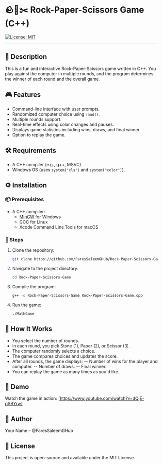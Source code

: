 # 🪨📄✂️ Rock-Paper-Scissors Game (C++)
[![License: MIT](https://img.shields.io/badge/License-MIT-yellow.svg)](LICENSE)

---

## 📄 Description
This is a fun and interactive Rock-Paper-Scissors game written in C++. You play against the computer in multiple rounds, and the program determines the winner of each round and the overall game.

## 🎮 Features
- Command-line interface with user prompts.
- Randomized computer choice using `rand()`.
- Multiple rounds support.
- Real-time effects using color changes and pauses.
- Displays game statistics including wins, draws, and final winner.
- Option to replay the game.

## 🛠️ Requirements
- A C++ compiler (e.g., g++, MSVC).
- Windows OS (uses `system("cls")` and `system("color")`).

## ⚙️ Installation
### 📦 Prerequisites
- A C++ compiler:
  - [MinGW](http://www.mingw.org/) for Windows
  - GCC for Linux
  - Xcode Command Line Tools for macOS

### 🧭 Steps
1. Clone the repository:
   ```bash
   git clone https://github.com/FaresSaleemGHub/Rock-Paper-Scissors-Game.git
   
2. Navigate to the project directory:
   ```bash
   cd Rock-Paper-Scissors-Game
3. Compile the program:
   ```bash
   g++ -o Rock-Paper-Scissors-Game Rock-Paper-Scissors-Game.cpp
4. Run the game:
   ```bash
   ./MathGame
   
## 🧠 How It Works
- You select the number of rounds.
- In each round, you pick Stone (1), Paper (2), or Scissor (3).
- The computer randomly selects a choice.
- The game compares choices and updates the score.
- After all rounds, the game displays:
-- Number of wins for the player and computer.
-- Number of draws.
-- Final winner.
- You can replay the game as many times as you'd like.

## 🎥 Demo
Watch the game in action: [https://www.youtube.com/watch?v=dQjE-pSBYrw]

## 👤 Author
Your Name – @FaresSaleemGHub

## 📜 License
This project is open-source and available under the MIT License.
